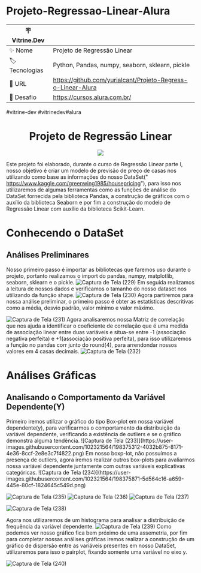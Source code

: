# Projeto-Regressao-Linear-Alura
| 🪧 Vitrine.Dev |     |
| -------------  | --- |
| ✨ Nome        | Projeto de Regressão Linear
| 🏷️ Tecnologias | Python, Pandas, numpy, seaborn, sklearn, pickle
| 🚀 URL         |https://github.com/yurialcant/Projeto-Regress-o-Linear-Alura
| 🤿 Desafio |https://cursos.alura.com.br/
#vitrine-dev #vitrinedev#alura

<h1 align ="center"> Projeto de Regressão Linear</h1>
<p align="center">
<img src="http://img.shields.io/static/v1?label=STATUS&message=PROJETO%20COMPLETO&color=GREEN&style=for-the-badge"/>
</p>

Este projeto foi elaborado, durante o curso de Regressão Linear parte I, nosso objetivo é criar um 
modelo de previsão de preço de casas nos utilizando como base as informações do nosso DataSet(" https://www.kaggle.com/greenwing1985/housepricing"), 
para isso nos utilizaremos de algumas ferramentas como as funções de análise do DataSet fornecida pela biblioteca Pandas, a construção de gráficos
com o auxílio da biblioteca Seaborn e por fim a construção do modelo de Regressão Linear com auxílio da biblioteca Scikit-Learn.

<h1>Conhecendo o DataSet</h1>
<h2>Análises Preliminares</h2>

Nosso primeiro passo é importar as bibliotecas que faremos uso durante o projeto, portanto realizamos o import do pandas, numpy, matplotlib, seaborn, sklearn e o pickle.
![Captura de Tela (229)](https://user-images.githubusercontent.com/102321564/198372902-4b7e2a95-d7ad-436b-84d0-412104fd585c.png)
Em seguida realizamos a leitura de nossos dados e verificamos o tamanho do nosso dataset nos utilizando da função shape.
![Captura de Tela (230)](https://user-images.githubusercontent.com/102321564/198373213-83989384-8056-47a2-b555-747b4f804231.png)
Agora partiremos para nossa análise preliminar, o primeiro passo é obter as estatísticas descritivas como a média, desvio padrão, valor mínimo e valor máximo.

![Captura de Tela (231)](https://user-images.githubusercontent.com/102321564/198373581-497e3cf6-23f3-46ab-b25f-58ff4df1ba3a.png)
Agora analisaremos nossa Matriz de correlação que nos ajuda a identificar o coeficiente de correlação que é uma medida de associação linear entre duas variáveis
e situa-se entre -1 (associação negativa perfeita) e +1(associação positiva perfeita), para isso utilizaremos a função no pandas corr junto do round(4), para arrendondar
nossos valores em 4 casas decimais.
![Captura de Tela (232)](https://user-images.githubusercontent.com/102321564/198374224-3a76aada-f53e-4a2e-b20c-2129886c2aa0.png)

<h1>Análises Gráficas</h1>
<h2>Analisando o Comportamento da Variável Dependente(Y)</h2>
Primeiro iremos utilizar o gráfico do tipo Box-plot em nossa variável dependente(y), para verificarmos o comportamento da distribuição da variável dependente, verificando a existência de outliers e se o gráfico demonstra alguma tendência.
![Captura de Tela (233)](https://user-images.githubusercontent.com/102321564/198375312-4032b875-8171-4e36-8ccf-2e8e3c7f4822.png)
Em nosso boxp-lot, não possuímos a presença de outliers, agora iremos realizar outros box-plots para avaliarmos nossa variável dependente juntamente com outras variáveis explicativas categóricas.
![Captura de Tela (234)](https://user-images.githubusercontent.com/102321564/198375871-5d564c16-a659-445e-80cf-1824645c549d.png)

![Captura de Tela (235)](https://user-images.githubusercontent.com/102321564/198376037-45bda128-c8d9-4a3d-9622-df10373b4a85.png)
![Captura de Tela (236)](https://user-images.githubusercontent.com/102321564/198376111-d41b6c33-2a81-4be8-ad4b-4e533cee4302.png)
![Captura de Tela (237)](https://user-images.githubusercontent.com/102321564/198376212-ce0513cb-3b53-47ce-8f9b-63fccc52b654.png)

![Captura de Tela (238)](https://user-images.githubusercontent.com/102321564/198376307-414f404c-6b6c-4464-811d-ab5b0a3de3f0.png)

Agora nos utilizaremos de um histograma para analisar a distribuição de frequência da variável dependente.
![Captura de Tela (239)](https://user-images.githubusercontent.com/102321564/198376719-8b87ae45-a45b-435f-a466-cc1a1a43d8ad.png)
Como podemos ver nosso gráfico fica bem próximo de uma assemetria, por fim para completar nossas análises gráficas iremos realizar a construção de um gráfico de dispersão entre as variáveis presentes em nosso DataSet, utilizaremos para isso o pairplot, fixando somente uma variável no eixo y.

![Captura de Tela (240)](https://user-images.githubusercontent.com/102321564/198377201-ade54f8b-b86e-4efc-b45b-2dd28241b610.png)


